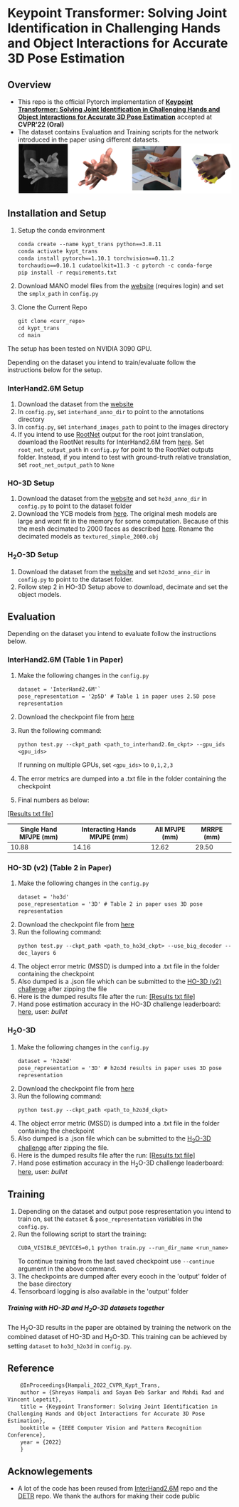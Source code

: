 # Keypoint Transformer: Solving Joint Identification in Challenging Hands and Object Interactions for Accurate 3D Pose Estimation

## Overview
* This repo is the official Pytorch implementation of [**Keypoint Transformer: Solving Joint Identification in
Challenging Hands and Object Interactions for Accurate 3D Pose Estimation**](https://arxiv.org/pdf/2104.14639.pdf) accepted
at **CVPR'22 (Oral)**
* The dataset contains Evaluation and Training scripts for the network introduced in the paper using different datasets.
![](teaser.png)


## Installation and Setup

1. Setup the conda environment 
    ```
    conda create --name kypt_trans python==3.8.11
    conda activate kypt_trans
    conda install pytorch==1.10.1 torchvision==0.11.2 torchaudio==0.10.1 cudatoolkit=11.3 -c pytorch -c conda-forge
    pip install -r requirements.txt
    ```
    
2. Download MANO model files from the [website](https://mano.is.tue.mpg.de/) 
(requires login) and set the `smplx_path` in `config.py`

3. Clone the Current Repo
    ```
   git clone <curr_repo>
   cd kypt_trans
   cd main
    ``` 
    
The setup has been tested on NVIDIA 3090 GPU.

Depending on the dataset you intend to train/evaluate follow the instructions below for the setup.
### InterHand2.6M Setup
1. Download the dataset from the [website](https://mks0601.github.io/InterHand2.6M/)
2. In `config.py`, set `interhand_anno_dir` to point to the annotations directory
3. In `config.py`, set `interhand_images_path` to point to the images directory
4. If you intend to use [RootNet](https://github.com/mks0601/3DMPPE_ROOTNET_RELEASE) output for the 
root joint translation, download the RootNet results for InterHand2.6M from [here](https://github.com/facebookresearch/InterHand2.6M#results). 
Set `root_net_output_path` in `config.py` for point to the RootNet outputs folder. 
Instead, if you intend to test with ground-truth relative translation, set `root_net_output_path` to `None`

### HO-3D Setup
1. Download the dataset from the [website](https://www.tugraz.at/institute/icg/research/team-lepetit/research-projects/hand-object-3d-pose-annotation/)
and set `ho3d_anno_dir` in `config.py` to point to the dataset folder
2. Download the YCB models from [here](https://github.com/shreyashampali/ho3d?#basic-setup). The original mesh models are large and wont fit in the memory
for some computation. Because of this the mesh decimated to 2000 faces as described [here](https://github.com/hassony2/handobjectconsist/issues/14#issuecomment-713606479). Rename the
decimated models as `textured_simple_2000.obj`


### H<sub>2</sub>O-3D Setup
1. Download the dataset from the [website](https://www.tugraz.at/index.php?id=57823)
and set `h2o3d_anno_dir` in `config.py` to point to the dataset folder.
2. Follow step 2 in HO-3D Setup above to download, decimate and set the object models.


## Evaluation
Depending on the dataset you intend to evaluate follow the instructions below.

### InterHand2.6M (Table 1 in Paper)
1. Make the following changes in the `config.py` 
    ```
    dataset = 'InterHand2.6M'`
    pose_representation = '2p5D' # Table 1 in paper uses 2.5D pose representation
    ``` 
2. Download the checkpoint file from [here](https://1drv.ms/u/s!AsG9HA3ULXQRgsh38J5YoCaV76hICw?e=fP5jaJ)
3. Run the following command:
    ```
    python test.py --ckpt_path <path_to_interhand2.6m_ckpt> --gpu_ids <gpu_ids>
    ```
    If running on multiple GPUs, set `<gpu_ids>` to `0,1,2,3` 
4. The error metrics are dumped into a .txt file in the folder containing the checkpoint

5. Final numbers as below:

[[Results txt file]](https://1drv.ms/t/s!AsG9HA3ULXQRgskIIuhkNOf2rnnEzA?e=NabzE2)

| Single Hand MPJPE (mm) | Interacting Hands MPJPE (mm) | All MPJPE (mm) | MRRPE (mm) |
| ----------- | ----------- | ----------- | ----------- |
|    10.88    | 14.16       | 12.62 | 29.50 |

### HO-3D (v2) (Table 2 in Paper)
1. Make the following changes in the `config.py` 
    ```
    dataset = 'ho3d'
    pose_representation = '3D' # Table 2 in paper uses 3D pose representation
    ``` 
2. Download the checkpoint file from [here](https://1drv.ms/u/s!AsG9HA3ULXQRgsh4PGfVgmiTiwhCpw?e=IZWSgM)
3. Run the following command:
    ```
    python test.py --ckpt_path <path_to_ho3d_ckpt> --use_big_decoder --dec_layers 6
    ```
4. The object error metric (MSSD) is dumped into a .txt file in the folder containing the checkpoint
5. Also dumped is a .json file which can be submitted to the [HO-3D (v2) challenge](https://codalab.lisn.upsaclay.fr/competitions/4318) after zipping the file
6. Here is the dumped results file after the run: [[Results txt file]](https://1drv.ms/t/s!AsG9HA3ULXQRgskKj_FxMhh-8Drk4g?e=9Ik6T7)
7. Hand pose estimation accuracy in the HO-3D challenge leaderboard: [here](https://codalab.lisn.upsaclay.fr/competitions/4318#results), user: *bullet*
 
 
 ### H<sub>2</sub>O-3D
1. Make the following changes in the `config.py` 
    ```
    dataset = 'h2o3d'
    pose_representation = '3D' # h2o3d results in paper uses 3D pose representation
    ``` 
2. Download the checkpoint file from [here](https://1drv.ms/u/s!AsG9HA3ULXQRgsh5ecI_5qyeU_0MYg?e=Ipm2KV)
3. Run the following command:
    ```
    python test.py --ckpt_path <path_to_h2o3d_ckpt>
    ```
4. The object error metric (MSSD) is dumped into a .txt file in the folder containing the checkpoint
5. Also dumped is a .json file which can be submitted to the
 [H<sub>2</sub>O-3D challenge](https://codalab.lisn.upsaclay.fr/competitions/4897) after zipping the file.
6. Here is the dumped results file after the run: [[Results txt file]](https://1drv.ms/t/s!AsG9HA3ULXQRgskJjZ7F6n_m4dmaeA?e=5lvte5)
7. Hand pose estimation accuracy in the H<sub>2</sub>O-3D challenge leaderboard: [here](https://codalab.lisn.upsaclay.fr/competitions/4897#results), user: *bullet*
 
 
## Training
1. Depending on the dataset and output pose respresentation you intend to train on, set the `dataset` & `pose_representation` variables in 
the `config.py`.
2. Run the following script to start the training:
    ```
    CUDA_VISIBLE_DEVICES=0,1 python train.py --run_dir_name <run_name>
    ```
    To continue training from the last saved checkpoint use `--continue` argument in the above command.
3. The checkpoints are dumped after every ecoch in the 'output' folder of the base directory
4. Tensorboard logging is also available in the 'output' folder

##### Training with HO-3D and H<sub>2</sub>O-3D datasets together
The H<sub>2</sub>O-3D results in the paper are obtained by training the network on the combined dataset
of HO-3D and H<sub>2</sub>O-3D. This training can be achieved by setting `dataset` to
`ho3d_h2o3d` in `config.py`.


## Reference
    
        @InProceedings{Hampali_2022_CVPR_Kypt_Trans,  
        author = {Shreyas Hampali and Sayan Deb Sarkar and Mahdi Rad and Vincent Lepetit},  
        title = {Keypoint Transformer: Solving Joint Identification in Challenging Hands and Object Interactions for Accurate 3D Pose Estimation},  
        booktitle = {IEEE Computer Vision and Pattern Recognition Conference},  
        year = {2022}  
        }  
        
## Acknowlegements
* A lot of the code has been reused from [InterHand2.6M](https://github.com/facebookresearch/InterHand2.6M) repo and the
[DETR](https://github.com/facebookresearch/detr) repo. We thank the authors for making their code public
    